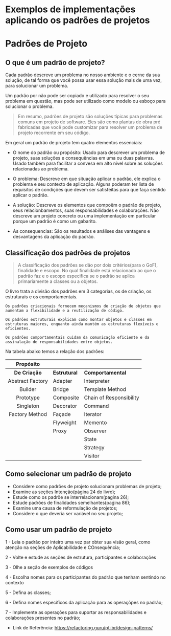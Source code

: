 # Exemplos de implementações aplicando os padrões de projetos

# Padrões de Projeto

## O que é um padrão de projeto?

Cada padrão descreve um problema no nosso ambiente e o cerne da sua solução, de tal forma que você possa usar essa
solução mais de uma vez, para solucionar um problema.

Um padrão por não pode ser copiado e utilizado para resolver o seu problema em questão, mas pode ser utilizado como
modelo ou esboço para solucionar o problema.

> Em resumo, padrões de projeto são soluções típicas para problemas comuns em projeto de software. Eles são como plantas
> de obra pré fabricadas que você pode customizar para resolver um problema de projeto recorrente em seu código.

Em geral um padrão de projeto tem quatro elementos essenciais:

- O nome do padrão ou propósito: Usado para descrever um problema de projeto, suas soluções e consequências em uma ou
  duas palavras. Usado também para facilitar a convesa em alto nível sobre as soluções relacionadas ao problema.

- O problema: Descreve em que situação aplicar o padrão, ele explica o problema e seu contexto de aplicação. Alguns
  poderam ter lista de requisitos de condições que devem ser satisfeitas para que faça sentido aplicar o padrão.

- A solução: Descreve os elementos que compoẽm o padrão de projeto, seus relacionbamentos, suas responsabilidades e
  colaborações. Não descreve um projeto concreto ou uma implementação em particular porque um padrão é como um gabarito.

- As consequencias: São os resultados e análises das vantagens e desvantagens da aplicação do padrão.

## Classificação dos padrões de  projetos

> A classificação dos padrões se dão por dois critérios(para o GoF), finalidade e escopo. No qual finalidade está
> relacionado ao que o padrão faz e o escopo especifica se o padrão se aplica primariamente a classes ou a objetos.

O livro trata a divisão dos padrões em 3 categorias, os de criação, os estruturais e os comportamentais.

    Os padrões criacionais fornecem mecanismos de criação de objetos que aumentam a flexibilidade e a reutilização de código.

    Os padrões estruturais explicam como montar objetos e classes em estruturas maiores, enquanto ainda mantém as estruturas flexíveis e eficientes.

    Os padrões comportamentais cuidam da comunicação eficiente e da assinalação de responsabilidades entre objetos.

Na tabela abaixo temos a relação dos padrões:

|  **Propósito**  	  | 	                 | 	                         |
|:------------------:|-------------------|---------------------------|
| **De Criação**   	 | **Estrutural** 	  | **Comportamental**     	  |
| Abstract Factory 	 | Adapter         	 | Interpreter             	 |
| Builder          	 | Bridge          	 | Template Method         	 |
| Prototype        	 | Composite       	 | Chain of Responsibility 	 |
| Singleton        	 | Decorator       	 | Command                 	 |
| Factory Method   	 | Façade          	 | Iterator                	 |
|         	          | Flyweight       	 | Memento                 	 |
|         	          | Proxy           	 | Observer                	 |
|         	          | 	                 | State                   	 |
|         	          | 	                 | Strategy                	 |
|         	          | 	                 | Visitor                 	 |

## Como selecionar um padrão de projeto

- Considere como padrões de projeto solucionam problemas de projeto;
- Examine as seções Intenção(página 24 do livro);
- Estude como os padrõe se interrelacionam(pagina 26);
- Estude padrões de finalidades semelhantes(paǵina 86);
- Examine uma causa de reformulação de projetos;
- Considere o que deveria ser variável no seu projeto;

## Como usar um padrão de projeto

1 - Leia o padrão por inteiro uma vez par obter sua visão geral, como atenção na seções de Aplicabilidade e
COnsequência;

2 - Volte e estude as seções de estrutura, participantes e colaborações

3 - Olhe a seção de exemplos de códigos

4 - Escolha nomes para os participantes do padrão que tenham sentindo no contexto

5 - Defina as classes;

6 - Defina nomes específicos da aplicação para as operaçõpes no padrão;

7 - Implemente as operações para suportar as responsabilidades e colaborações presentes no padrão;

- Link de Referência: https://refactoring.guru/pt-br/design-patterns/ 